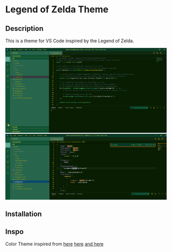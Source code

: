 # Legend of Zelda Theme

## Description

This is a theme for VS Code inspired by the Legend of Zelda.

<img src="img/Hyrulets.PNG" />

<img src="img/Hyrulejson.PNG" />

## Installation

## Inspo

Color Theme inspired from 
[here](https://www.color-hex.com/color-palette/4125)
[here](https://www.color-hex.com/color-palette/9142)
[and here](https://colorswall.com/palette/18682/)
